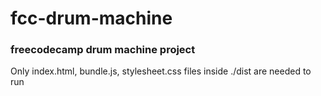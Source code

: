 # fcc-drum-machine
### freecodecamp drum machine project
Only index.html, bundle.js, stylesheet.css files inside ./dist are needed to run